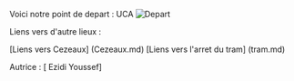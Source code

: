 Voici notre point de depart :  UCA
![Depart](https://www.uca.fr/medias/photo/pme01-e1481650866860_1593520333506-jpg)

Liens vers d'autre lieux :

 [Liens vers Cezeaux] (Cezeaux.md)
 [Liens vers l'arret du tram] (tram.md)


Autrice : [ Ezidi Youssef]

